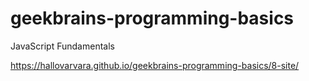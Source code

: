 # geekbrains-programming-basics
JavaScript Fundamentals

https://hallovarvara.github.io/geekbrains-programming-basics/8-site/
